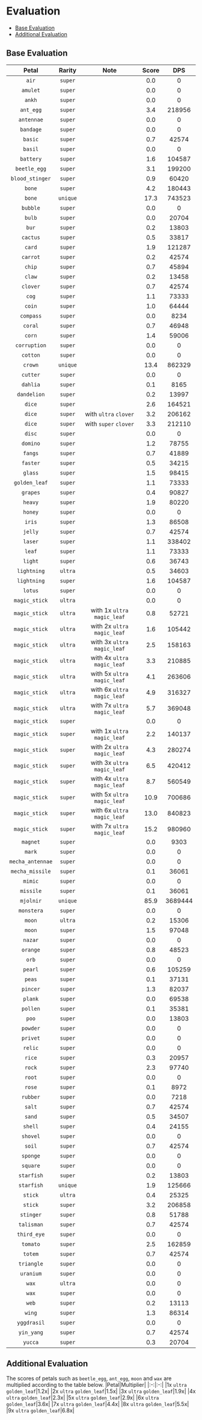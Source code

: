 # Evaluation
- [Base Evaluation](#base-evaluation)
- [Additional Evaluation](#additional-evaluation)

## Base Evaluation
|Petal|Rarity|Note|Score|DPS|
|:-:|:-:|:-:|:-:|:-:|
|`air`|`super`||0.0|0|
|`amulet`|`super`||0.0|0|
|`ankh`|`super`||0.0|0|
|`ant_egg`|`super`||3.4|218956|
|`antennae`|`super`||0.0|0|
|`bandage`|`super`||0.0|0|
|`basic`|`super`||0.7|42574|
|`basil`|`super`||0.0|0|
|`battery`|`super`||1.6|104587|
|`beetle_egg`|`super`||3.1|199200|
|`blood_stinger`|`super`||0.9|60420|
|`bone`|`super`||4.2|180443|
|`bone`|`unique`||17.3|743523|
|`bubble`|`super`||0.0|0|
|`bulb`|`super`||0.0|20704|
|`bur`|`super`||0.2|13803|
|`cactus`|`super`||0.5|33817|
|`card`|`super`||1.9|121287|
|`carrot`|`super`||0.2|42574|
|`chip`|`super`||0.7|45894|
|`claw`|`super`||0.2|13458|
|`clover`|`super`||0.7|42574|
|`cog`|`super`||1.1|73333|
|`coin`|`super`||1.0|64444|
|`compass`|`super`||0.0|8234|
|`coral`|`super`||0.7|46948|
|`corn`|`super`||1.4|59006|
|`corruption`|`super`||0.0|0|
|`cotton`|`super`||0.0|0|
|`crown`|`unique`||13.4|862329|
|`cutter`|`super`||0.0|0|
|`dahlia`|`super`||0.1|8165|
|`dandelion`|`super`||0.2|13997|
|`dice`|`super`||2.6|164521|
|`dice`|`super`|with `ultra` `clover`|3.2|206162|
|`dice`|`super`|with `super` `clover`|3.3|212110|
|`disc`|`super`||0.0|0|
|`domino`|`super`||1.2|78755|
|`fangs`|`super`||0.7|41889|
|`faster`|`super`||0.5|34215|
|`glass`|`super`||1.5|98415|
|`golden_leaf`|`super`||1.1|73333|
|`grapes`|`super`||0.4|90827|
|`heavy`|`super`||1.9|80220|
|`honey`|`super`||0.0|0|
|`iris`|`super`||1.3|86508|
|`jelly`|`super`||0.7|42574|
|`laser`|`super`||1.1|338402|
|`leaf`|`super`||1.1|73333|
|`light`|`super`||0.6|36743|
|`lightning`|`ultra`||0.5|34603|
|`lightning`|`super`||1.6|104587|
|`lotus`|`super`||0.0|0|
|`magic_stick`|`ultra`||0.0|0|
|`magic_stick`|`ultra`|with 1x `ultra` `magic_leaf`|0.8|52721|
|`magic_stick`|`ultra`|with 2x `ultra` `magic_leaf`|1.6|105442|
|`magic_stick`|`ultra`|with 3x `ultra` `magic_leaf`|2.5|158163|
|`magic_stick`|`ultra`|with 4x `ultra` `magic_leaf`|3.3|210885|
|`magic_stick`|`ultra`|with 5x `ultra` `magic_leaf`|4.1|263606|
|`magic_stick`|`ultra`|with 6x `ultra` `magic_leaf`|4.9|316327|
|`magic_stick`|`ultra`|with 7x `ultra` `magic_leaf`|5.7|369048|
|`magic_stick`|`super`||0.0|0|
|`magic_stick`|`super`|with 1x `ultra` `magic_leaf`|2.2|140137|
|`magic_stick`|`super`|with 2x `ultra` `magic_leaf`|4.3|280274|
|`magic_stick`|`super`|with 3x `ultra` `magic_leaf`|6.5|420412|
|`magic_stick`|`super`|with 4x `ultra` `magic_leaf`|8.7|560549|
|`magic_stick`|`super`|with 5x `ultra` `magic_leaf`|10.9|700686|
|`magic_stick`|`super`|with 6x `ultra` `magic_leaf`|13.0|840823|
|`magic_stick`|`super`|with 7x `ultra` `magic_leaf`|15.2|980960|
|`magnet`|`super`||0.0|9303|
|`mark`|`super`||0.0|0|
|`mecha_antennae`|`super`||0.0|0|
|`mecha_missile`|`super`||0.1|36061|
|`mimic`|`super`||0.0|0|
|`missile`|`super`||0.1|36061|
|`mjolnir`|`unique`||85.9|3689444|
|`monstera`|`super`||0.0|0|
|`moon`|`ultra`||0.2|15306|
|`moon`|`super`||1.5|97048|
|`nazar`|`super`||0.0|0|
|`orange`|`super`||0.8|48523|
|`orb`|`super`||0.0|0|
|`pearl`|`super`||0.6|105259|
|`peas`|`super`||0.1|37131|
|`pincer`|`super`||1.3|82037|
|`plank`|`super`||0.0|69538|
|`pollen`|`super`||0.1|35381|
|`poo`|`super`||0.0|13803|
|`powder`|`super`||0.0|0|
|`privet`|`super`||0.0|0|
|`relic`|`super`||0.0|0|
|`rice`|`super`||0.3|20957|
|`rock`|`super`||2.3|97740|
|`root`|`super`||0.0|0|
|`rose`|`super`||0.1|8972|
|`rubber`|`super`||0.0|7218|
|`salt`|`super`||0.7|42574|
|`sand`|`super`||0.5|34507|
|`shell`|`super`||0.4|24155|
|`shovel`|`super`||0.0|0|
|`soil`|`super`||0.7|42574|
|`sponge`|`super`||0.0|0|
|`square`|`super`||0.0|0|
|`starfish`|`super`||0.2|13803|
|`starfish`|`unique`||1.9|125666|
|`stick`|`ultra`||0.4|25325|
|`stick`|`super`||3.2|206858|
|`stinger`|`super`||0.8|51788|
|`talisman`|`super`||0.7|42574|
|`third_eye`|`super`||0.0|0|
|`tomato`|`super`||2.5|162859|
|`totem`|`super`||0.7|42574|
|`triangle`|`super`||0.0|0|
|`uranium`|`super`||0.0|0|
|`wax`|`ultra`||0.0|0|
|`wax`|`super`||0.0|0|
|`web`|`super`||0.2|13113|
|`wing`|`super`||1.3|86314|
|`yggdrasil`|`super`||0.0|0|
|`yin_yang`|`super`||0.7|42574|
|`yucca`|`super`||0.3|20704|

## Additional Evaluation
The scores of petals such as `beetle_egg`, `ant_egg`, `moon` and `wax` are multiplied according to the table below.
|Petal|Multiplier|
|:-:|:-:|
|1x `ultra` `golden_leaf`|1.2x|
|2x `ultra` `golden_leaf`|1.5x|
|3x `ultra` `golden_leaf`|1.9x|
|4x `ultra` `golden_leaf`|2.3x|
|5x `ultra` `golden_leaf`|2.9x|
|6x `ultra` `golden_leaf`|3.6x|
|7x `ultra` `golden_leaf`|4.4x|
|8x `ultra` `golden_leaf`|5.5x|
|9x `ultra` `golden_leaf`|6.8x|
